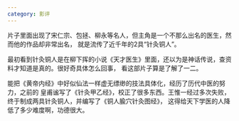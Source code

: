 ```yaml
---
category: 影评
---
```

片子里面出现了宋仁宗、包拯、柳永等名人，但主角是一个不那么出名的医生，然而他的作品却非常出名，
就是流传了近千年的2具“针灸铜人”。

最初看到针灸铜人是在柳下挥的小说《天才医生》里面，还以为是神话传说，查资料才知道是真的。很好奇具体怎么回事，
看这部片子算是了解了一二。

能把《黄帝内经》中好似仙法一样虚无缥缈的技法具体化，经历了历代中医的努力，之前的
皇甫谧写了《针灸甲乙经》，校正了很多东西。王惟一经过多次失败，终于制成两具针灸铜人，并编写了《铜人腧穴针灸图经》，
这得给天下学医的人降低了多少难度啊，功德很大。
